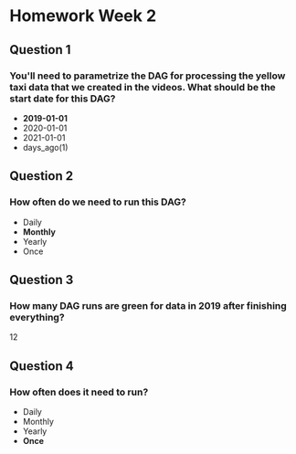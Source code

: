 # Homework Week 2

## Question 1
### You'll need to parametrize the DAG for processing the yellow taxi data that we created in the videos. What should be the start date for this DAG?
- **2019-01-01**
- 2020-01-01
- 2021-01-01
- days_ago(1)

## Question 2
### How often do we need to run this DAG?
- Daily
- **Monthly**
- Yearly
- Once

## Question 3
### How many DAG runs are green for data in 2019 after finishing everything?

12

## Question 4
### How often does it need to run?
- Daily
- Monthly
- Yearly
- **Once**
